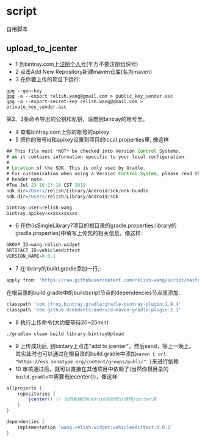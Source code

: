 # script
自用脚本

## upload_to_jcenter

- 1 到bintray.com上[注册个人号](https://bintray.com/signup/oss)(千万不要注册组织号)
- 2 点击Add New Repository新建maven仓库(名为maven)
- 3 在你要上传的项目下运行:
```
gpg --gen-key 
gpg -a --export relish.wang@gmail.com > public_key_sender.asc
gpg -a --export-secret-key relish.wang@gmail.com > private_key_sender.asc
```
第2、3条命令导出的公钥和私钥，设置到bintray的账号里。

- 4 查看bintray.com上你的账号的apikey
- 5 把你的账号id和apikey设置到项目的local.properties里, 像这样
```groovy
## This file must *NOT* be checked into Version Control Systems,
# as it contains information specific to your local configuration.
#
# Location of the SDK. This is only used by Gradle.
# For customization when using a Version Control System, please read the
# header note.
#Tue Jul 23 10:23:18 CST 2019
ndk.dir=/Users/relish/Library/Android/sdk/ndk-bundle
sdk.dir=/Users/relish/Library/Android/sdk

bintray.user=relish-wang
bintray.apikey=xxxxxxxxxxx
```
- 6 在你(isSingleLibrary?项目的根目录的gradle.properties:library的gradle.properties)中填写上传包的相关信息，像这样:
```groovy
GROUP_ID=wang.relish.widget
ARTIFACT_ID=vehicleedittext
VERSION_NAME=0.0.1
```
- 7 在library的build.gradle添加一行,:
```groovy
apply from: 'https://raw.githubusercontent.com/relish-wang/script/master/push_to_jcenter.gradle'
```
在根目录的build.gradle中的buildscript节点的dependencies节点里添加:
```groovy
classpath 'com.jfrog.bintray.gradle:gradle-bintray-plugin:1.8.4'
classpath 'com.github.dcendents:android-maven-gradle-plugin:2.1'
```
- 8 执行上传命令(大约要等待20~25min)
```shell
./gradlew clean build library:bintrayUpload
```
- 9 上传成功后, 到bintary上点击“add to jcenter”，然后send，等上一晚上。
其实此时也可以通过在根目录的build.gradle中添加`maven { url "https://oss.sonatype.org/content/groups/public" }`来进行依赖
- 10 审核通过后，就可以直接在其他项目中依赖了(当然你根目录的`build.gradle`中需要有jecenter())，像这样:
```groovy
allprojects {
    repositories {
        jcenter() // 当然新建的Android项目默认使用jcenter库
    }
}
```
```groovy
dependencies {
    implementation 'wang.relish.widget:vehicleedittext:0.0.1'
}
```
